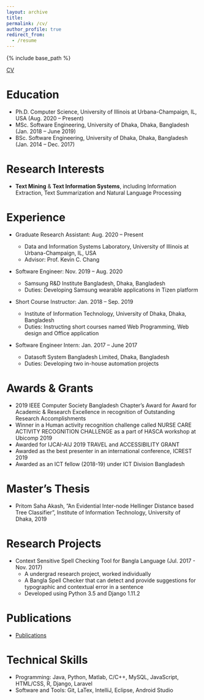 ```yaml
---
layout: archive
title:
permalink: /cv/
author_profile: true
redirect_from:
  - /resume
---
```


{% include base_path %}

[CV](http://pritomsaha.github.io/files/CV.pdf)

Education
======
* Ph.D. Computer Science, University of Illinois at Urbana-Champaign,  IL, USA (Aug. 2020 – Present)
* MSc. Software Engineering, University of Dhaka, Dhaka, Bangladesh (Jan. 2018 – June 2019)
* BSc. Software Engineering, University of Dhaka, Dhaka, Bangladesh (Jan. 2014 – Dec. 2017)

Research Interests
======
* **Text Mining** & **Text Information Systems**, including Information Extraction, Text Summarization and
Natural Language Processing

Experience
======
* Graduate Research Assistant: Aug. 2020 – Present
  * Data and Information Systems Laboratory, University of Illinois at Urbana-Champaign, IL, USA
  * Advisor: Prof. Kevin C. Chang

* Software Engineer: Nov. 2019 – Aug. 2020
  * Samsung R&D Institute Bangladesh, Dhaka, Bangladesh
  * Duties: Developing Samsung wearable applications in Tizen platform

* Short Course Instructor: Jan. 2018 – Sep. 2019
  * Institute of Information Technology, University of Dhaka, Dhaka, Bangladesh
  * Duties: Instructing short courses named Web Programming, Web design and Office application

* Software Engineer Intern: Jan. 2017 – June 2017
  * Datasoft System Bangladesh Limited, Dhaka, Bangladesh
  * Duties: Developing two in-house automation projects


Awards & Grants
======
* 2019 IEEE Computer Society Bangladesh Chapter’s Award for Award for Academic & Research Excellence in recognition of Outstanding Research Accomplishments
* Winner in a Human activity recognition challenge called NURSE CARE ACTIVITY RECOGNITION CHALLENGE as a part of HASCA workshop at Ubicomp 2019
* Awarded for IJCAI-AIJ 2019 TRAVEL and ACCESSIBILITY GRANT
* Awarded as the best presenter in an international conference, ICREST 2019
* Awarded as an ICT fellow (2018-19) under ICT Division Bangladesh

Master’s Thesis
======
* Pritom Saha Akash, ”An Evidential Inter-node Hellinger Distance based Tree Classifier”, Institute of Information Technology, University of Dhaka, 2019

Research Projects
======
* Context Sensitive Spell Checking Tool for Bangla Language (Jul. 2017 - Nov. 2017)
  * A undergrad research project, worked individually
  * A Bangla Spell Checker that can detect and provide suggestions for typographic and contextual error in a sentence
  * Developed using Python 3.5 and Django 1.11.2

Publications
======
* [Publications](https://pritomsaha.github.io/publications/)
  
  
Technical Skills
======
* Programming: Java, Python, Matlab, C/C++, MySQL, JavaScript, HTML/CSS, R, Django, Laravel
* Software and Tools: Git, LaTex, IntelliJ, Eclipse, Android Studio
